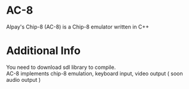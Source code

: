# AC-8
Alpay's Chip-8 (AC-8) is a Chip-8 emulator written in C++

# Additional Info
You need to download sdl library to compile. \
AC-8 implements chip-8 emulation, keyboard input, video output ( soon audio output )
